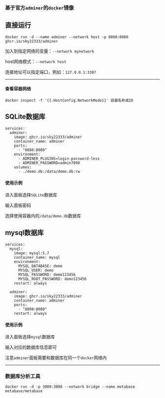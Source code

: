 ### 基于官方`adminer`的`docker`镜像

## 直接运行
```
docker run -d --name adminer --network host -p 8080:8080 ghcr.io/sky22333/adminer
```
加入到指定网络的变量：`--network mynetwork`

host网络模式：`--network host`

连接地址可以指定端口，例如：`127.0.0.1:3307`

---

#### 查看容器网络
```
docker inspect -f '{{.HostConfig.NetworkMode}}' 容器名称或ID
```

## SQLite数据库
```
services:
  adminer:
    image: ghcr.io/sky22333/adminer
    container_name: adminer
    ports:
      - "8080:8080"
    environment:
      - ADMINER_PLUGINS=login-password-less
      - ADMINER_PASSWORD=admin7890
    volumes:
      - ./demo.db:/data/demo.db:rw
```
#### 使用示例
进入面板选择`SQLite`数据库

输入面板密码

选择使用容器内的`/data/demo.db`数据库


## mysql数据库
```
services:
  mysql:
    image: mysql:5.7
    container_name: mysql
    environment:
      MYSQL_DATABASE: demo
      MYSQL_USER: demo
      MYSQL_PASSWORD: demo123456
      MYSQL_ROOT_PASSWORD: demo123456
    restart: always

  adminer:
    image: ghcr.io/sky22333/adminer
    container_name: adminer
    ports:
      - "8080:8080"
    restart: always
```
#### 使用示例
进入面板选择`mysql`数据库

输入对应的数据库信息即可

注意`adminer`面板需要和数据库在同一个`docker`网络内

---

### 数据库分析工具
```
docker run -d -p 3000:3000 --network bridge --name metabase metabase/metabase
```
